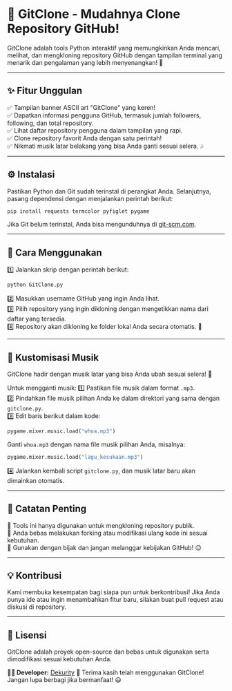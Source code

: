 # 🎯 GitClone - Mudahnya Clone Repository GitHub!

GitClone adalah tools Python interaktif yang memungkinkan Anda mencari, melihat, dan mengkloning repository GitHub dengan tampilan terminal yang menarik dan pengalaman yang lebih menyenangkan! 🚀

---

## ✨ Fitur Unggulan
✅ Tampilan banner ASCII art "GitClone" yang keren!  
✅ Dapatkan informasi pengguna GitHub, termasuk jumlah followers, following, dan total repository.  
✅ Lihat daftar repository pengguna dalam tampilan yang rapi.  
✅ Clone repository favorit Anda dengan satu perintah!  
✅ Nikmati musik latar belakang yang bisa Anda ganti sesuai selera. 🎶  

---

## ⚙️ Instalasi
Pastikan Python dan Git sudah terinstal di perangkat Anda. Selanjutnya, pasang dependensi dengan menjalankan perintah berikut:

```sh
pip install requests termcolor pyfiglet pygame
```

Jika Git belum terinstal, Anda bisa mengunduhnya di [git-scm.com](https://git-scm.com/).

---

## 🚀 Cara Menggunakan
1️⃣ Jalankan skrip dengan perintah berikut:
   ```sh
   python GitClone.py
   ```
2️⃣ Masukkan username GitHub yang ingin Anda lihat.  
3️⃣ Pilih repository yang ingin dikloning dengan mengetikkan nama dari daftar yang tersedia.  
4️⃣ Repository akan dikloning ke folder lokal Anda secara otomatis. 🎉  

---

## 🎵 Kustomisasi Musik
GitClone hadir dengan musik latar yang bisa Anda ubah sesuai selera! 🎼

Untuk mengganti musik:
1️⃣ Pastikan file musik dalam format `.mp3`.  
2️⃣ Pindahkan file musik pilihan Anda ke dalam direktori yang sama dengan `gitclone.py`.  
3️⃣ Edit baris berikut dalam kode:
   ```python
   pygame.mixer.music.load("whoa.mp3")
   ```
   Ganti `whoa.mp3` dengan nama file musik pilihan Anda, misalnya:
   ```python
   pygame.mixer.music.load("lagu_kesukaan.mp3")
   ```
4️⃣ Jalankan kembali script `gitclone.py`, dan musik latar baru akan dimainkan otomatis.  

---

## 📌 Catatan Penting
🔹 Tools ini hanya digunakan untuk mengkloning repository publik.  
🔹 Anda bebas melakukan forking atau modifikasi ulang kode ini sesuai kebutuhan.  
🔹 Gunakan dengan bijak dan jangan melanggar kebijakan GitHub! 😉  

---

## 💡 Kontribusi
Kami membuka kesempatan bagi siapa pun untuk berkontribusi! Jika Anda punya ide atau ingin menambahkan fitur baru, silakan buat pull request atau diskusi di repository.  

---

## 📜 Lisensi
GitClone adalah proyek open-source dan bebas untuk digunakan serta dimodifikasi sesuai kebutuhan Anda.  

**👨‍💻 Developer:**  [Dekurity](https://github.com/Dekurity) 
🎉 Terima kasih telah menggunakan GitClone! Jangan lupa berbagi jika bermanfaat! 😃

